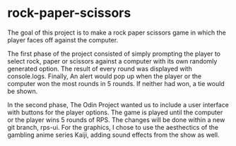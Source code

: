 # rock-paper-scissors

The goal of this project is to make a rock paper scissors game in which the player faces off against the computer. 

The first phase of the project consisted of simply prompting the player to select rock, paper or scissors against a computer with its own randomly generated option. The result of every round was displayed with console.logs. Finally, An alert would pop up when the player or the computer won the most rounds in 5 rounds. If neither had won, a tie would be shown. 

In the second phase, The Odin Project wanted us to include a user interface with buttons for the player options. The game is played until the computer or the player wins 5 rounds of RPS. The changes will be done within a new git branch, rps-ui. For the graphics, I chose to use the aesthectics of the gambling anime series Kaiji, adding sound effects from the show as well.    
